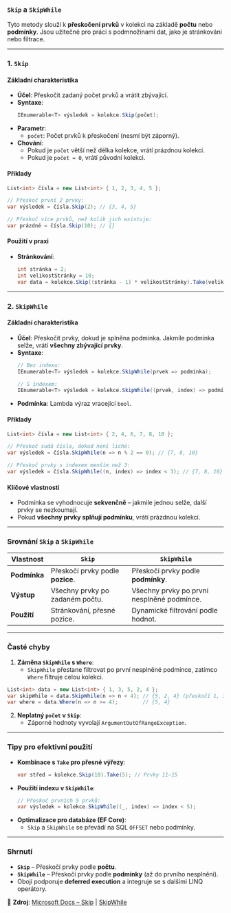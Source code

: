 ﻿
### **`Skip` a `SkipWhile`**  

Tyto metody slouží k **přeskočení prvků** v kolekci na základě **počtu** nebo **podmínky**. Jsou užitečné pro práci s podmnožinami dat, jako je stránkování nebo filtrace.

---

### **1. `Skip`**  

#### **Základní charakteristika**  

- **Účel**: Přeskočit zadaný počet prvků a vrátit zbývající.  
- **Syntaxe**:  
  ```csharp  
  IEnumerable<T> výsledek = kolekce.Skip(počet);  
  ```  
- **Parametr**:  
  - `počet`: Počet prvků k přeskočení (nesmí být záporný).  
- **Chování**:  
  - Pokud je `počet` větší než délka kolekce, vrátí prázdnou kolekci.  
  - Pokud je `počet = 0`, vrátí původní kolekci.  

#### **Příklady**  

```csharp  
List<int> čísla = new List<int> { 1, 2, 3, 4, 5 };  

// Přeskoč první 2 prvky:  
var výsledek = čísla.Skip(2); // {3, 4, 5}  

// Přeskoč více prvků, než kolik jich existuje:  
var prázdné = čísla.Skip(10); // {}  
```  

#### **Použití v praxi**  

- **Stránkování**:  
  ```csharp  
  int stránka = 2;  
  int velikostStránky = 10;  
  var data = kolekce.Skip((stránka - 1) * velikostStránky).Take(velikostStránky);  
  ```  

---

### **2. `SkipWhile`**  

#### **Základní charakteristika**  

- **Účel**: Přeskočit prvky, dokud je splněna podmínka. Jakmile podmínka selže, vrátí **všechny zbývající prvky**.  
- **Syntaxe**:  
  ```csharp  
  // Bez indexu:  
  IEnumerable<T> výsledek = kolekce.SkipWhile(prvek => podmínka);  

  // S indexem:  
  IEnumerable<T> výsledek = kolekce.SkipWhile((prvek, index) => podmínka);  
  ```  
- **Podmínka**: Lambda výraz vracející `bool`.  

#### **Příklady**  

```csharp  
List<int> čísla = new List<int> { 2, 4, 6, 7, 8, 10 };  

// Přeskoč sudá čísla, dokud není liché:  
var výsledek = čísla.SkipWhile(n => n % 2 == 0); // {7, 8, 10}  

// Přeskoč prvky s indexem menším než 3:  
var výsledek = čísla.SkipWhile((n, index) => index < 3); // {7, 8, 10}  
```  

#### **Klíčové vlastnosti**  

- Podmínka se vyhodnocuje **sekvenčně** – jakmile jednou selže, další prvky se nezkoumají.  
- Pokud **všechny prvky splňují podmínku**, vrátí prázdnou kolekci.  

---

### **Srovnání `Skip` a `SkipWhile`**  

| Vlastnost               | **`Skip`**                          | **`SkipWhile`**                      |  
|-------------------------|--------------------------------------|--------------------------------------|  
| **Podmínka**            | Přeskočí prvky podle **pozice**.     | Přeskočí prvky podle **podmínky**.   |  
| **Výstup**              | Všechny prvky po zadaném počtu.     | Všechny prvky po první nesplněné podmínce. |  
| **Použití**             | Stránkování, přesné pozice.         | Dynamické filtrování podle hodnot.   |  

---

### **Časté chyby**  

1. **Záměna `SkipWhile` s `Where`**:  
   - `SkipWhile` přestane filtrovat po první nesplněné podmínce, zatímco `Where` filtruje celou kolekci.  
  ```csharp  
  List<int> data = new List<int> { 1, 3, 5, 2, 4 };  
  var skipWhile = data.SkipWhile(n => n < 4); // {5, 2, 4} (přeskočí 1, 3)  
  var where = data.Where(n => n >= 4);        // {5, 4}  
  ```  

2. **Neplatný `počet` v `Skip`**:  
   - Záporné hodnoty vyvolají `ArgumentOutOfRangeException`.  

---

### **Tipy pro efektivní použití**  

- **Kombinace s `Take` pro přesné výřezy**:  
  ```csharp  
  var střed = kolekce.Skip(10).Take(5); // Prvky 11–15  
  ```  
- **Použití indexu v `SkipWhile`**:  
  ```csharp  
  // Přeskoč prvních 5 prvků:  
  var výsledek = kolekce.SkipWhile((_, index) => index < 5);  
  ```  
- **Optimalizace pro databáze (EF Core)**:  
  - `Skip` a `SkipWhile` se převádí na SQL `OFFSET` nebo podmínky.  

---

### **Shrnutí**  
- **`Skip`** – Přeskočí prvky podle **počtu**.  
- **`SkipWhile`** – Přeskočí prvky podle **podmínky** (až do prvního nesplnění).  
- Obojí podporuje **deferred execution** a integruje se s dalšími LINQ operátory.  

📖 **Zdroj**: [Microsoft Docs – Skip](https://learn.microsoft.com/cs-cz/dotnet/api/system.linq.enumerable.skip) | [SkipWhile](https://learn.microsoft.com/cs-cz/dotnet/api/system.linq.enumerable.skipwhile)
